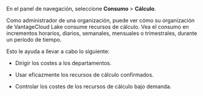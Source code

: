 En el panel de navegación, seleccione **Consumo** \> **Cálculo**.

Como administrador de una organización, puede ver cómo su organización de VantageCloud Lake consume recursos de cálculo. Vea el consumo en incrementos horarios, diarios, semanales, mensuales o trimestrales, durante un período de tiempo.

Esto le ayuda a llevar a cabo lo siguiente:

-   Dirigir los costes a los departamentos.

-   Usar eficazmente los recursos de cálculo confirmados.

-   Controlar los costes de los recursos de cálculo bajo demanda.
